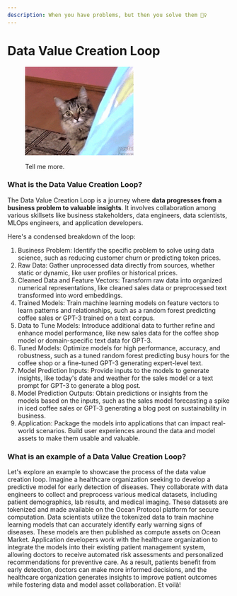 ```yaml
---
description: When you have problems, but then you solve them 💁‍♀️
---
```


# Data Value Creation Loop

<figure><img src="../.gitbook/assets/tell-me-more.gif" alt=""><figcaption><p>Tell me more.</p></figcaption></figure>

### What is the Data Value Creation Loop?

The Data Value Creation Loop is a journey where **data progresses from a business problem to valuable insights**. It involves collaboration among various skillsets like business stakeholders, data engineers, data scientists, MLOps engineers, and application developers.

Here's a condensed breakdown of the loop:

1. Business Problem: Identify the specific problem to solve using data science, such as reducing customer churn or predicting token prices.
2. Raw Data: Gather unprocessed data directly from sources, whether static or dynamic, like user profiles or historical prices.
3. Cleaned Data and Feature Vectors: Transform raw data into organized numerical representations, like cleaned sales data or preprocessed text transformed into word embeddings.
4. Trained Models: Train machine learning models on feature vectors to learn patterns and relationships, such as a random forest predicting coffee sales or GPT-3 trained on a text corpus.
5. Data to Tune Models: Introduce additional data to further refine and enhance model performance, like new sales data for the coffee shop model or domain-specific text data for GPT-3.
6. Tuned Models: Optimize models for high performance, accuracy, and robustness, such as a tuned random forest predicting busy hours for the coffee shop or a fine-tuned GPT-3 generating expert-level text.
7. Model Prediction Inputs: Provide inputs to the models to generate insights, like today's date and weather for the sales model or a text prompt for GPT-3 to generate a blog post.
8. Model Prediction Outputs: Obtain predictions or insights from the models based on the inputs, such as the sales model forecasting a spike in iced coffee sales or GPT-3 generating a blog post on sustainability in business.
9. Application: Package the models into applications that can impact real-world scenarios. Build user experiences around the data and model assets to make them usable and valuable.

### What is an example of a Data Value Creation Loop?

Let's explore an example to showcase the process of the data value creation loop. Imagine a healthcare organization seeking to develop a predictive model for early detection of diseases. They collaborate with data engineers to collect and preprocess various medical datasets, including patient demographics, lab results, and medical imaging. These datasets are tokenized and made available on the Ocean Protocol platform for secure computation. Data scientists utilize the tokenized data to train machine learning models that can accurately identify early warning signs of diseases. These models are then published as compute assets on Ocean Market. Application developers work with the healthcare organization to integrate the models into their existing patient management system, allowing doctors to receive automated risk assessments and personalized recommendations for preventive care. As a result, patients benefit from early detection, doctors can make more informed decisions, and the healthcare organization generates insights to improve patient outcomes while fostering data and model asset collaboration. Et voilà!
